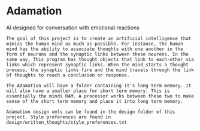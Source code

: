 # Adamation
AI designed for conversation with emotional reactions

	The goal of this project is to create an artificial intelligence that mimics the human mind as much as possible. For instance, the human mind has the ability to associate thoughts with one another in the form of neurons and the synaptic links between these neurons. In the same way, This program has thought objects that link to each-other via links which represent synaptic links. When the mind starts a thought process, the synaptic links fire and the mind travels through the link of thoughts to reach a conclusion or response.
	
	The Adamation will have a folder containing it's long term memory. It will also have a smaller place for short term memory. This is essentially the minds RAM. A processor works between these two to make sense of the short term memory and place it into long term memory.
	
	Adamation design umls can be found in the design folder of this project. Style preferences are found in design/written_thoughts/style_preferences.txt